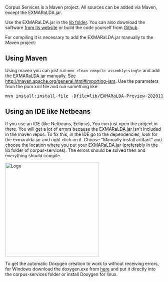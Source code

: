 Corpus Services is a Maven project. All sources can be added via Maven, except the EXMARaLDA.jar.

Use the EXMARaLDA.jar in the [lib folder](https://gitlab.rrz.uni-hamburg.de/corpus-services/corpus-services/-/tree/develop/lib).
You can also download the software [from its website](https://exmaralda.org/de/vorschau-version/) or build the code yourself from [Github](https://github.com/Exmaralda-Org/exmaralda). 

For compiling it is necessary to add the EXMARaLDA.jar manually to the Maven project:

## Using Maven

Using maven you can just run `mvn clean compile assembly:single` and add the EXMARaLDA.jar manually. See http://maven.apache.org/general.html#importing-jars.
Use the parameters from the pom.xml file and run something like:

<pre>
mvn install:install-file -Dfile=lib/EXMARaLDA-Preview-20201130.jar -DgroupId=org.exmaralda -DartifactId=EXMARaLDA -Dversion=Preview-20201130 -Dpackaging=jar
</pre>

## Using an IDE like Netbeans

If you use an IDE (like Netbeans, Eclipse), You can just open the project in there. You will get a lot of errors because the EXMARaLDA.jar isn't included in the maven repos. To fix this, in the IDE go to the dependencies, look for the exmaralda.jar and right click on it. Choose "Manually install artifact" and choose the location where you put your EXMARaLDA.jar (preferably in the lib folder of corpus-services). The errors should be solved then and everything should compile. 

<a href="https://gitlab.rrz.uni-hamburg.de/corpus-services/corpus-services/-/raw/develop/images/manually-install-artifact.png">
    <img src="https://gitlab.rrz.uni-hamburg.de/corpus-services/corpus-services/-/raw/develop/images/manually-install-artifact.png" alt="Logo" width="300" height="300">
  </a>

To get the automatic Doxygen creation to work to without receiving errors, for Windows download the doxygen.exe from [here](https://www.doxygen.nl/download.html) and put it directly into the corpus-services folder or install Doxygen for linux. 
